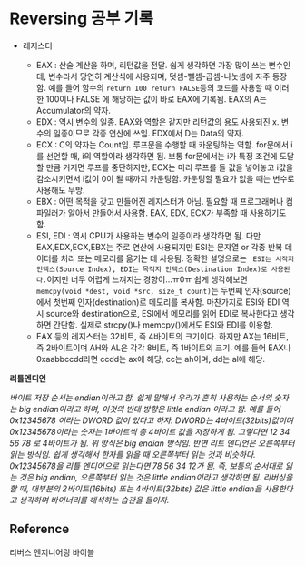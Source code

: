 # Reversing 공부 기록

* 레지스터
    * EAX : 산술 계산을 하며, 리턴값을 전달. 쉽게 생각하면 가장 많이 쓰는 변수인데, 변수라서 당연히 계산식에 사용되며, 덧셈-뺄셈-곱셈-나눗셈에 자주 등장함. 예를 들어 함수의 ``` return 100 return FALSE ```등의 코드를 사용할 때 이러한 100이나 FALSE 에 해당하는 값이 바로 EAX에 기록됨. EAX의 A는 Accumulator의 약자.
    * EDX : 역시 변수의 일종. EAX와 역할은 같지만 리턴값의 용도 사용되진 x. 변수의 일종이므로 각종 연산에 쓰임. EDX에서 D는 Data의 약자.
    * ECX : C의 약자는 Count임. 루프문을 수행할 때 카운팅하는 역할. for문에서 i를 선언할 때, i의 역할이라 생각하면 됨. 보통 for문에서는 i가 특정 조건에 도달할 만큼 커지면 루프를 중단하지만, ECX는 미리 루프를 돌 값을 넣어놓고 i값을 감소시키면서 i값이 0이 될 때까지 카운팅함. 카운팅할 필요가 없을 때는 변수로 사용해도 무방.
    * EBX : 어떤 목적을 갖고 만들어진 레지스터가 아님. 필요할 때 프로그래머나 컴파일러가 알아서 만들어서 사용함. EAX, EDX, ECX가 부족할 때 사용하기도 함.
    * ESI, EDI : 역시 CPU가 사용하는 변수의 일종이라 생각하면 됨. 다만 EAX,EDX,ECX,EBX는 주로 연산에 사용되지만 ESI는 문자열 or 각종 반복 데이터를 처리 또는 메모리를 옮기는 데 사용됨. 
    정확한 설명으로는 ``` ESI는 시작지 인덱스(Source Index), EDI는 목적지 인덱스(Destination Index)로 사용된다.```이지만 너무 어렵게 느껴지는 경향이...ㅠ0ㅠ 쉽게 생각해보면 ``` memcpy(void *dest, void *src, size_t count)```는 두번째 인자(source)에서 첫번째 인자(destination)로 메모리를 복사함. 마찬가지로 ESI와 EDI 역시 source와 destination으로, ESI에서 메모리를 읽어 EDI로 복사한다고 생각하면 간단함. 실제로 strcpy()나 memcpy()에서도 ESI와 EDI를 이용함. 

    - EAX 등의 레지스터는 32비트, 즉 4바이트의 크기이다. 하지만 AX는 16비트, 즉 2바이트이며 AH와 AL은 각각 8비트, 즉 1바이트의 크기. 예를 들어 EAX나 0xaabbccdd라면 ccdd는 ax에 해당, cc는 ah이며, dd는 al에 해당.


**리틀엔디언**

*바이트 저장 순서는 endian이라고 함. 쉽게 말해서 우리가 흔히 사용하는 순서의 숫자는 big endian이라고 하며, 이것의 반대 방향은 little endian 이라고 함.
예를 들어 0x12345678 이라는 DWORD 값이 있다고 하자. DWORD는 4바이트(32bits)값이며 0x12345678이라는 숫자는 1바이트씩 총 4바이트 값을 저장하게 됨.
그렇다면 12 34 56 78 로 4바이트가 됨.
위 방식은 big endian 방식임.
반면 리트 엔디언은 오른쪽부터 읽는 방식임. 쉽게 생각해서 한자를 읽을 때 오른쪽부터 읽는 것과 비슷하다. 0x12345678을 리틀 엔디어으로 읽는다면
78 56 34 12가 됨. 
즉, 보통의 순서대로 읽는 것은 big endian, 오른쪽부터 읽는 것은 little endian이라고 생각하면 됨. 리버싱을 할 때, 대부분의 2바이트(16bits) 또는 4바이트(32bits) 값은 little endian을 사용한다고 생각하며 바이너리를 해석하는 습관을 들이자.*




## Reference
리버스 엔지니어링 바이블